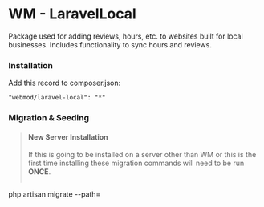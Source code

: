 # WM - LaravelLocal
Package used for adding reviews, hours, etc. to websites built for local businesses. Includes functionality to sync hours and reviews.

### Installation
Add this record to composer.json:
```
"webmod/laravel-local": "*"
```

### Migration & Seeding

> #### New Server Installation
> If this is going to be installed on a server other than WM or this is the first time installing these migration commands will need to be run **ONCE**.
> ```
php artisan migrate --path=
> ```
